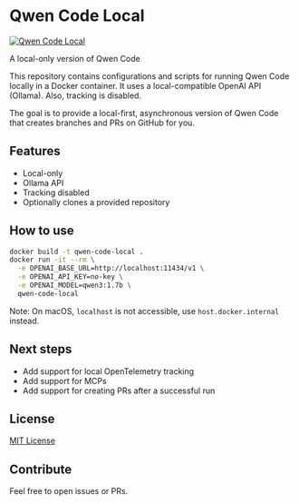 # Qwen Code Local

[![Qwen Code Local](https://github.com/fmueller/qwen-code-local/actions/workflows/qwen-code-local.yaml/badge.svg)](https://github.com/fmueller/qwen-code-local/actions/workflows/qwen-code-local.yaml)

A local-only version of Qwen Code

This repository contains configurations and scripts for running Qwen Code locally in a Docker container. It uses
a local-compatible OpenAI API (Ollama). Also, tracking is disabled.

The goal is to provide a local-first, asynchronous version of Qwen Code that creates branches and PRs on GitHub for you.

## Features

- Local-only
- Ollama API
- Tracking disabled
- Optionally clones a provided repository

## How to use

```bash
docker build -t qwen-code-local .
docker run -it --rm \
  -e OPENAI_BASE_URL=http://localhost:11434/v1 \
  -e OPENAI_API_KEY=no-key \
  -e OPENAI_MODEL=qwen3:1.7b \
  qwen-code-local
```

Note: On macOS, `localhost` is not accessible, use `host.docker.internal` instead.

## Next steps

- Add support for local OpenTelemetry tracking
- Add support for MCPs
- Add support for creating PRs after a successful run

## License

[MIT License](LICENSE)

## Contribute

Feel free to open issues or PRs.
